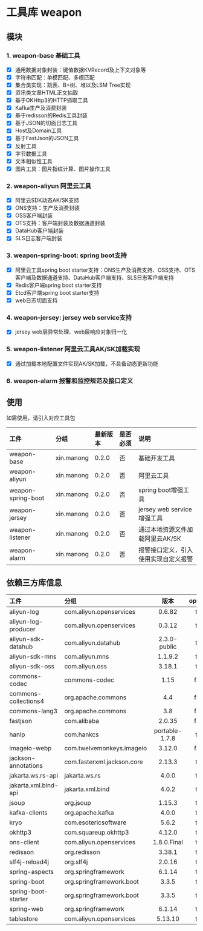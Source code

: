 # 工具库 weapon

## 模块

### 1. weapon-base 基础工具
  - [x] 通用数据对象封装：键值数据KVRecord及上下文对象等
  - [x] 字符串匹配：单模匹配、多模匹配
  - [x] 集合类实现：跳表、B+树、堆以及LSM Tree实现
  - [x] 资讯类文章HTML正文抽取
  - [x] 基于OKHttp3的HTTP抓取工具
  - [x] Kafka生产及消费封装
  - [x] 基于redisson的Redis工具封装
  - [x] 基于JSON的切面日志工具
  - [x] Host及Domain工具
  - [x] 基于FastJson的JSON工具
  - [x] 反射工具
  - [x] 字节数据工具
  - [x] 文本相似性工具
  - [x] 图片工具：图片指纹计算、图片操作工具
### 2. weapon-aliyun 阿里云工具
  - [x] 阿里云SDK动态AK/SK支持
  - [x] ONS支持：生产及消费封装
  - [x] OSS客户端封装
  - [x] OTS支持：客户端封装及数据通道封装
  - [x] DataHub客户端封装
  - [x] SLS日志客户端封装
### 3. weapon-spring-boot: spring boot支持
  - [x] 阿里云工具spring boot starter支持：ONS生产及消费支持、OSS支持、OTS客户端及数据通道支持、DataHub客户端支持、SLS日志客户端支持
  - [x] Redis客户端spring boot starter支持
  - [x] Etcd客户端spring boot starter支持
  - [x] web日志切面支持
### 4. weapon-jersey: jersey web service支持
  - [x] jersey web层异常处理、web层响应对象归一化
### 5. weapon-listener 阿里云工具AK/SK加载实现
  - [x] 通过加载本地配置文件实现AK/SK加载，不具备动态更新功能
### 6. weapon-alarm 报警和监控规范及接口定义


## 使用

如需使用，请引入对应工具包

| 工件                 | 分组         | 最新版本  | 是否必须 | 说明                     |
|:-------------------|:-----------|:------|:-----|:-----------------------|
| weapon-base        | xin.manong | 0.2.0 | 否    | 基础开发工具                 |
| weapon-aliyun      | xin.manong | 0.2.0 | 否    | 阿里云工具                  |
| weapon-spring-boot | xin.manong | 0.2.0 | 否    | spring boot增强工具        |
| weapon-jersey      | xin.manong | 0.2.0 | 否    | jersey web service增强工具 |
| weapon-listener    | xin.manong | 0.2.0 | 否    | 通过本地资源文件加载阿里云AK/SK     |
| weapon-alarm       | xin.manong | 0.2.0 | 否    | 报警接口定义，引入使用实现自定义报警     |

## 依赖三方库信息

| 工件                   | 分组                         |       版本       | optional |
|:---------------------|:---------------------------|:--------------:|:--------:|
| aliyun-log           | com.aliyun.openservices    |     0.6.82     |   true   |
| aliyun-log-producer  | com.aliyun.openservices    |     0.3.12     |   true   |
| aliyun-sdk-datahub   | com.aliyun.datahub         |  2.3.0-public  |   true   |
| aliyun-sdk-mns       | com.aliyun.mns             |    1.1.9.2     |   true   |
| aliyun-sdk-oss       | com.aliyun.oss             |     3.18.1     |   true   |
| commons-codec        | commons-codec              |      1.15      |  false   |
| commons-collections4 | org.apache.commons         |      4.4       |  false   |
| commons-lang3        | org.apache.commons         |      3.8       |  false   |
| fastjson             | com.alibaba                |     2.0.35     |  false   |
| hanlp                | com.hankcs                 | portable-1.7.8 |   true   |
| imageio-webp         | com.twelvemonkeys.imageio  |     3.12.0     |  false   |
| jackson-annotations  | com.fasterxml.jackson.core |     2.13.3     |   true   |
| jakarta.ws.rs-api    | jakarta.ws.rs              |     4.0.0      |   true   |
| jakarta.xml.bind-api | jakarta.xml.bind           |     4.0.2      |   true   |
| jsoup                | org.jsoup                  |     1.15.3     |   true   |
| kafka-clients        | org.apache.kafka           |     4.0.0      |   true   |
| kryo                 | com.esotericsoftware       |     5.6.2      |   true   |
| okhttp3              | com.squareup.okhttp3       |     4.12.0     |   true   |
| ons-client           | com.aliyun.openservices    |  1.8.0.Final   |   true   |
| redisson             | org.redisson               |     3.38.1     |   true   | 
| slf4j-reload4j       | org.slf4j                  |     2.0.16     |   true   |
| spring-aspects       | org.springframework        |     6.1.14     |   true   |
| spring-boot          | org.springframework.boot   |     3.3.5      |   true   |
| spring-boot-starter  | org.springframework.boot   |     3.3.5      |   true   |
| spring-web           | org.springframework        |     6.1.14     |   true   |
| tablestore           | com.aliyun.openservices    |    5.13.10     |   true   |


 
 
 



 


 



 
 
 
 
 
